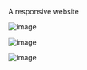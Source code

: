 A responsive website

![image](https://github.com/cauantt/StudioGhibi/assets/131816676/9f3dbedd-e50e-4751-af1b-1c2ab6e3d00d)




![image](https://github.com/cauantt/StudioGhibi/assets/131816676/48528592-5a8f-45ab-b271-0c63e6ded3a9)



![image](https://github.com/cauantt/StudioGhibi/assets/131816676/db1e6151-f326-4abc-89cc-606711c9c87d)



